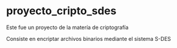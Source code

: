 # proyecto_cripto_sdes
Este fue un proyecto de la matería de criptografía

Consiste en encriptar archivos binarios mediante el sistema S-DES
